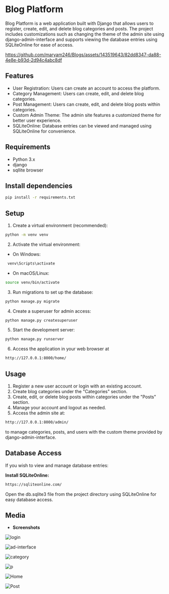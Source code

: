 # Blog Platform
Blog Platform is a web application built with Django that allows users to register, create, edit, and delete blog categories and posts. The project includes customizations such as changing the theme of the admin site using django-admin-interface and supports viewing the database entries using SQLiteOnline for ease of access.


https://github.com/maryam246/Blogs/assets/143519643/82dd8347-da88-4e8e-b93d-2d94c4abc8df

## Features
- User Registration: Users can create an account to access the platform.
- Category Management: Users can create, edit, and delete blog categories.
- Post Management: Users can create, edit, and delete blog posts within categories.
- Custom Admin Theme: The admin site features a customized theme for better user experience.
- SQLiteOnline: Database entries can be viewed and managed using SQLiteOnline for convenience.

## Requirements 
- Python 3.x
- django
- sqllite browser
## Install dependencies
```bash
pip install -r requirements.txt
```
## Setup
1. Create a virtual environment (recommended):
``` bash
python -m venv venv
```
2. Activate the virtual environment:
- On Windows:
``` bash
 venv\Scripts\activate
```
- On macOS/Linux:
``` bash
source venv/bin/activate
```
  
3. Run migrations to set up the database:
 ``` bash
python manage.py migrate
```
4. Create a superuser for admin access:

``` bash
python manage.py createsuperuser
```
5. Start the development server:

``` bash
python manage.py runserver
```
6. Access the application in your web browser at
``` bash
http://127.0.0.1:8000/home/
```
## Usage
1. Register a new user account or login with an existing account.
2. Create blog categories under the "Categories" section.
3. Create, edit, or delete blog posts within categories under the "Posts" section.
4. Manage your account and logout as needed.
5. Access the admin site at:
``` bash
http://127.0.0.1:8000/admin/
```
to manage categories, posts, and users with the custom theme provided by django-admin-interface.
## Database Access
If you wish to view and manage database entries:

**Install SQLiteOnline:**
``` bash
https://sqliteonline.com/
```
Open the db.sqlite3 file from the project directory using SQLiteOnline for easy database access.
## Media
- **Screenshots**

  
![login](https://github.com/maryam246/Blogs/assets/143519643/5b11c654-0da4-45f2-b64a-ff29cbe18b19)

![ad-interface](https://github.com/maryam246/Blogs/assets/143519643/07164fd7-1543-4b71-b8c7-840022311878)

![category](https://github.com/maryam246/Blogs/assets/143519643/e61bf963-0dfc-4716-b8d3-1f4e2f22aabc)

![p](https://github.com/maryam246/Blogs/assets/143519643/1f53cd17-69b3-48e4-846c-4c2e5893fc5e)

![Home](https://github.com/maryam246/Blogs/assets/143519643/4293d2c0-7c0f-49f6-a47d-2a61f0d6b69a)

![Post](https://github.com/maryam246/Blogs/assets/143519643/29248200-934f-46bc-9da1-501f79fa936b)
